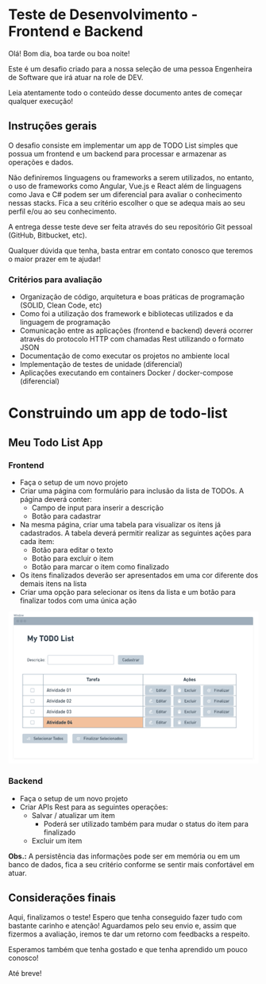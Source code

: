 # Teste de Desenvolvimento - Frontend e Backend

Olá! Bom dia, boa tarde ou boa noite!

Este é um desafio criado para a nossa seleção de uma pessoa Engenheira de Software que irá atuar na role de DEV.

Leia atentamente todo o conteúdo desse documento antes de começar qualquer execução!

## Instruções gerais

O desafio consiste em implementar um app de TODO List simples que possua um frontend e um backend para processar e armazenar as operações e dados.

Não definiremos linguagens ou frameworks a serem utilizados, no entanto, o uso de frameworks como Angular, Vue.js e React além de linguagens como Java e C# podem ser um diferencial para avaliar o conhecimento nessas stacks. Fica a seu critério escolher o que se adequa mais ao seu perfil e/ou ao seu conhecimento.

A entrega desse teste deve ser feita através do seu repositório Git pessoal (GitHub, Bitbucket, etc).

Qualquer dúvida que tenha, basta entrar em contato conosco que teremos o maior prazer em te ajudar!

### Critérios para avaliação
- Organização de código, arquitetura e boas práticas de programação (SOLID, Clean Code, etc)
- Como foi a utilização dos framework e bibliotecas utilizados e da linguagem de programação
- Comunicação entre as aplicações (frontend e backend) deverá ocorrer através do protocolo HTTP com chamadas Rest utilizando o formato JSON
- Documentação de como executar os projetos no ambiente local
- Implementação de testes de unidade (diferencial)
- Aplicações executando em containers Docker / docker-compose (diferencial)

# Construindo um app de todo-list

## Meu Todo List App

### Frontend

- Faça o setup de um novo projeto
- Criar uma página com formulário para inclusão da lista de TODOs. A página deverá conter:
  - Campo de input para inserir a descrição
  - Botão para cadastrar
- Na mesma página, criar uma tabela para visualizar os itens já cadastrados. A tabela deverá permitir realizar as seguintes ações para cada item:
  - Botão para editar o texto
  - Botão para excluir o item
  - Botão para marcar o item como finalizado
- Os itens finalizados deverão ser apresentados em uma cor diferente dos demais itens na lista
- Criar uma opção para selecionar os itens da lista e um botão para finalizar todos com uma única ação

![Wireframe TODO List App](./images/wireframe-todolist-app.png)


### Backend

- Faça o setup de um novo projeto
- Criar APIs Rest para as seguintes operações:
  - Salvar / atualizar um item
    - Poderá ser utilizado também para mudar o status do item para finalizado
  - Excluir um item
  

**Obs.:** A persistência das informações pode ser em memória ou em um banco de dados, fica a seu critério conforme se sentir mais confortável em atuar.

## Considerações finais

Aqui, finalizamos o teste! Espero que tenha conseguido fazer tudo com bastante carinho e atenção! Aguardamos pelo seu envio e, assim que fizermos a avaliação, iremos te dar um retorno com feedbacks a respeito.

Esperamos também que tenha gostado e que tenha aprendido um pouco conosco!

Até breve!
